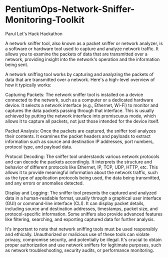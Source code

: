 # PentiumOps-Network-Sniffer-Monitoring-Toolkit
Parul Let's Hack Hackathon



A network sniffer tool, also known as a packet sniffer or network analyzer, is a software or hardware tool used to capture and analyze network traffic. It allows you to examine the packets of data that are transmitted over a network, providing insight into the network's operation and the information being sent.


A network sniffing tool works by capturing and analyzing the packets of data that are transmitted over a network. Here's a high-level overview of how it typically works:

Capturing Packets: The network sniffer tool is installed on a device connected to the network, such as a computer or a dedicated hardware device. It selects a network interface (e.g., Ethernet, Wi-Fi) to monitor and captures the data packets passing through that interface. This is usually achieved by putting the network interface into promiscuous mode, which allows it to capture all packets, not just those intended for the device itself.

Packet Analysis: Once the packets are captured, the sniffer tool analyzes their contents. It examines the packet headers and payloads to extract information such as source and destination IP addresses, port numbers, protocol type, and payload data.

Protocol Decoding: The sniffer tool understands various network protocols and can decode the packets accordingly. It interprets the structure and behavior of different protocols like Ethernet, IP, TCP, UDP, HTTP, etc. This allows it to provide meaningful information about the network traffic, such as the type of application protocols being used, the data being transmitted, and any errors or anomalies detected.

Display and Logging: The sniffer tool presents the captured and analyzed data in a human-readable format, usually through a graphical user interface (GUI) or command-line interface (CLI). It can display packet details, including source and destination addresses, timestamps, packet size, and protocol-specific information. Some sniffers also provide advanced features like filtering, searching, and exporting captured data for further analysis.

It's important to note that network sniffing tools must be used responsibly and ethically. Unauthorized or malicious use of these tools can violate privacy, compromise security, and potentially be illegal. It's crucial to obtain proper authorization and use network sniffers for legitimate purposes, such as network troubleshooting, security audits, or performance monitoring.
